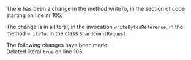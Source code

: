 There has been a change in the method writeTo, in the section of code starting on line nr 105.
  
The change is in a literal, in the invocation ```writeBytesReference```, in the method ```writeTo```, in the class ```ShardCountRequest```.
  
The following changes have been made:  
Deleted literal ```true``` on line 105.  
